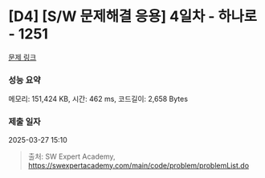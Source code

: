 # [D4] [S/W 문제해결 응용] 4일차 - 하나로 - 1251 

[문제 링크](https://swexpertacademy.com/main/code/problem/problemDetail.do?contestProbId=AV15StKqAQkCFAYD) 

### 성능 요약

메모리: 151,424 KB, 시간: 462 ms, 코드길이: 2,658 Bytes

### 제출 일자

2025-03-27 15:10



> 출처: SW Expert Academy, https://swexpertacademy.com/main/code/problem/problemList.do